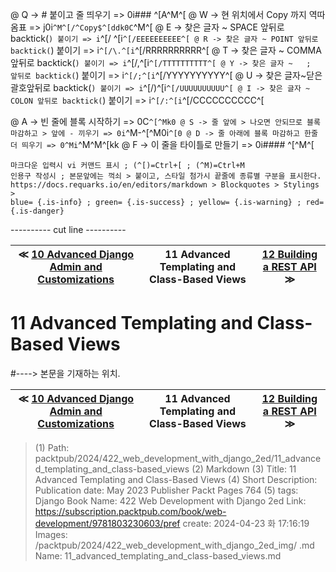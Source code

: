 
@ Q -> # 붙이고 줄 띄우기 => 0i### ^[A^M^[
@ W -> 현 위치에서 Copy 까지 역따옴표 => j0i```^M^[/^Copy$^[ddk0C```^M^[
@ E -> 찾은 글자 ~ SPACE 앞뒤로 backtick(`) 붙이기 => i`^[/ ^[i`^[/EEEEEEEEEE^[
@ R -> 찾은 글자 ~ POINT 앞뒤로 backtick(`) 붙이기 => i`^[/\.^[i`^[/RRRRRRRRRR^[
@ T -> 찾은 글자 ~ COMMA 앞뒤로 backtick(`) 붙이기 => i`^[/,^[i`^[/TTTTTTTTTT^[
@ Y -> 찾은 글자 ~   ;   앞뒤로 backtick(`) 붙이기 => i`^[/;^[i`^[/YYYYYYYYYY^[
@ U -> 찾은 글자~닫은괄호앞뒤로 backtick(`) 붙이기 => i`^[/)^[i`^[/UUUUUUUUUU^[
@ I -> 찾은 글자 ~ COLON 앞뒤로 backtick(`) 붙이기 => i`^[/:^[i`^[/CCCCCCCCCC^[

@ A -> 빈 줄에 블록 시작하기 => 0C```^[^Mk0
@ S -> 줄 앞에 > 나오면 안되므로 블록 마감하고 > 앞에 - 끼우기 => 0i```^M-^[^M0i```^[0
@ D -> 줄 아래에 블록 마감하고 한줄 더 띄우기 => 0^Mi```^M^M^[kk
@ F -> 이 줄을 타이틀로 만들기 => 0i#### ^[^M^[

    마크다운 입력시 vi 커맨드 표시 ; (^[)=Ctrl+[ ; (^M)=Ctrl+M
    인용구 작성시 ; 본문앞에는 꺽쇠 > 붙이고, 스타일 첨가시 끝줄에 종류별 구분을 표시한다.
    https://docs.requarks.io/en/editors/markdown > Blockquotes > Stylings >
    blue= {.is-info} ; green= {.is-success} ; yellow= {.is-warning} ; red= {.is-danger}

---------- cut line ----------

| ≪ [ 10 Advanced Django Admin and Customizations ](/packtpub/2024/422_web_development_with_django_2ed/10_advanced_django_admin_and_customizations) | 11 Advanced Templating and Class-Based Views | [ 12 Building a REST API ](/packtpub/2024/422_web_development_with_django_2ed/12_building_a_rest_api) ≫ |
|:----:|:----:|:----:|

# 11 Advanced Templating and Class-Based Views
#----> 본문을 기재하는 위치.



| ≪ [ 10 Advanced Django Admin and Customizations ](/packtpub/2024/422_web_development_with_django_2ed/10_advanced_django_admin_and_customizations) | 11 Advanced Templating and Class-Based Views | [ 12 Building a REST API ](/packtpub/2024/422_web_development_with_django_2ed/12_building_a_rest_api) ≫ |
|:----:|:----:|:----:|

> (1) Path: packtpub/2024/422_web_development_with_django_2ed/11_advanced_templating_and_class-based_views
> (2) Markdown
> (3) Title: 11 Advanced Templating and Class-Based Views
> (4) Short Description: Publication date: May 2023 Publisher Packt Pages 764
> (5) tags: Django
> Book Name: 422 Web Development with Django 2ed
> Link: https://subscription.packtpub.com/book/web-development/9781803230603/pref
> create: 2024-04-23 화 17:16:19
> Images: /packtpub/2024/422_web_development_with_django_2ed_img/
> .md Name: 11_advanced_templating_and_class-based_views.md

